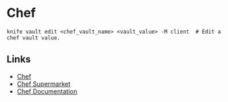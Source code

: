 # Chef

```
knife vault edit <chef_vault_name> <vault_value> -M client  # Edit a chef vault value. 
```

## Links 
 - [Chef](https://www.chef.io)
 - [Chef Supermarket](https://supermarket.chef.io/)
 - [Chef Documentation](https://docs.chef.io)
